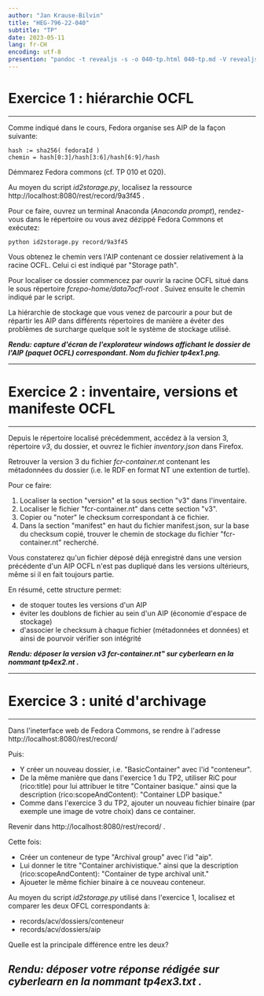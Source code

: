 ```yaml
---
author: "Jan Krause-Bilvin"
title: "HEG-796-22-040"
subtitle: "TP"
date: 2023-05-11
lang: fr-CH
encoding: utf-8
presention: "pandoc -t revealjs -s -o 040-tp.html 040-tp.md -V revealjs-url=reveal.js -V theme=white --katex; pandoc -t html5 -o 040-tp.pdf 040-tp.md"
---
```


# Exercice 1 : hiérarchie OCFL

---

Comme indiqué dans le cours, Fedora organise ses AIP de la façon suivante:

```
hash := sha256( fedoraId )
chemin = hash[0:3]/hash[3:6]/hash[6:9]/hash
```

Démmarez Fedora commons (cf. TP 010 et 020).

Au moyen du script *id2storage.py*, localisez la ressource http://localhost:8080/rest/record/9a3f45  .

Pour ce faire, ouvrez un terminal Anaconda (*Anaconda prompt*), rendez-vous dans le répertoire ou vous avez dézippé Fedora Commons et exécutez:

```
python id2storage.py record/9a3f45 
```

Vous obtenez le chemin vers l'AIP contenant ce dossier relativement à la racine OCFL. Celui ci est indiqué par "Storage path".

Pour localiser ce dossier commencez par ouvrir la racine OCFL situé dans le sous répertoire *fcrepo-home/data7ocfl-root* . Suivez ensuite le chemin indiqué par le script.

La hiérarchie de stockage que vous venez de parcourir a pour but de répartir les AIP dans différents répertoires de manière a évéter des problèmes de surcharge quelque soit le système de stockage utilisé.

***Rendu: capture d'écran de l'explorateur windows affichant le dossier de l'AIP (paquet OCFL) correspondant. Nom du fichier tp4ex1.png.***

---

# Exercice 2 : inventaire, versions et manifeste OCFL

---

Depuis le répertoire localisé précédemment, accédez à la version 3, répertoire *v3*, du dossier, et ouvrez le fichier *inventory.json* dans Firefox.

Retrouver  la version 3 du fichier *fcr-container.nt* contenant les métadonnées du dossier (i.e. le RDF en format NT une extention de turtle).

Pour ce faire:

1. Localiser la section "version" et la sous section "v3" dans l'inventaire.
2. Localiser le fichier "fcr-container.nt" dans cette section "v3".
3. Copier ou "noter" le checksum correspondant à ce fichier.
4. Dans la section "manifest" en haut du fichier manifest.json, sur la base du checksum copié, trouver le chemin de stockage du fichier "fcr-container.nt" recherché.

Vous constaterez qu'un fichier déposé déjà enregistré dans une version précédente d'un AIP OCFL n'est pas dupliqué dans les versions ultérieurs, même si il en fait toujours partie.

En résumé, cette structure permet:
* de stoquer toutes les versions d'un AIP
* éviter les doublons de fichier au sein d'un AIP (économie d'espace de stockage) 
* d'associer le checksum à chaque fichier (métadonnées et données) et ainsi de pourvoir vérifier son intégrité 

***Rendu: déposer la version v3 fcr-container.nt" sur cyberlearn en la nommant tp4ex2.nt .***

---


# Exercice 3 : unité d'archivage

---

Dans l'ineterface web de Fedora Commons, se rendre à l'adresse http://localhost:8080/rest/record/

Puis:

* Y créer un nouveau dossier, i.e. "BasicContainer" avec l'id "conteneur". 
* De la même manière que dans l'exercice 1 du TP2, utiliser RiC pour (rico:title) pour lui attribuer le titre "Container basique." ainsi que la description (rico:scopeAndContent): "Container LDP basique." 
* Comme dans l'exercice 3 du TP2, ajouter un nouveau fichier binaire (par exemple une image de votre choix) dans ce container.

Revenir dans http://localhost:8080/rest/record/ .

Cette fois:

* Créer un conteneur de type "Archival group" avec l'id "aip".
* Lui donner le titre "Container archivistique." ainsi que la description (rico:scopeAndContent): "Container de type archival unit." 
* Ajoueter le même fichier binaire à ce nouveau conteneur.

Au moyen du script *id2storage.py* utilisé dans l'exercice 1, localisez et comparer les deux OFCL correspondants à:

* records/acv/dossiers/conteneur
* records/acv/dossiers/aip 

Quelle est la principale différence entre les deux? 

***Rendu: déposer votre réponse rédigée sur cyberlearn en la nommant tp4ex3.txt .***
---

